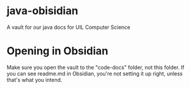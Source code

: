# java-obisidian
 A vault for our java docs for UIL Computer Science

 # Opening in Obsidian
 Make sure you open the vault to the "code-docs" folder, not this folder. If you can see readme.md in Obsidian, you're not setting it up right, unless that's what you intend.
